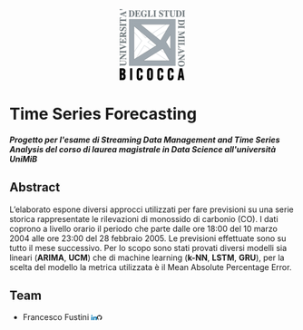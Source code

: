 <p align="center">
<img src="https://github.com/albi9702/Kobe-Vs-Machine-Learning/blob/master/Immagini/Logo-Bicocca.png"/>
</p>

# Time Series Forecasting

##### Progetto per l'esame di Streaming Data Management and Time Series Analysis del corso di laurea magistrale in Data Science all'università UniMiB

## Abstract 

L’elaborato espone diversi approcci utilizzati per fare previsioni su una serie storica rappresentate le rilevazioni di monossido di carbonio (CO). I dati coprono a livello orario il periodo che parte dalle ore 18:00 del 10 marzo 2004 alle ore 23:00 del 28 febbraio 2005. Le previsioni effettuate sono su tutto il mese successivo.  Per lo scopo sono stati provati diversi modelli sia lineari (**ARIMA**, **UCM**) che di machine learning (**k-NN**, **LSTM**, **GRU**), per la scelta del modello la metrica utilizzata è il Mean Absolute Percentage Error.

## Team

- Francesco Fustini <a href = "https://www.linkedin.com/in/francesco-fustini-3158b115a/"><img src="https://github.com/albi9702/Kobe-Vs-Machine-Learning/blob/master/Immagini/linkedin.png" width = "2%"></a><a href = "https://github.com/FrancescoFustini"><img src="https://github.com/albi9702/Kobe-Vs-Machine-Learning/blob/master/Immagini/github.png" width = "2%"></a>

